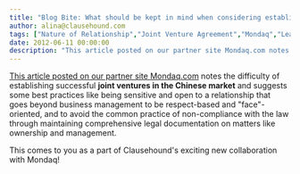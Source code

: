 ```yaml
---
title: "Blog Bite: What should be kept in mind when considering establishing a joint venture in China?"
author: alina@clausehound.com
tags: ["Nature of Relationship","Joint Venture Agreement","Mondaq","Learn","China"]
date: 2012-06-11 00:00:00
description: "This article posted on our partner site Mondaq.com notes the difficulty of establishing successful joint ventures in the Chinese market, suggests some best practices, and to avoid the common practice of non-compliance with the law through maintaining comprehensive legal documentation on matters like ownership and management."
---
```


[This article posted on our partner site Mondaq.com](http://www.mondaq.com/china/x/181128/Corporate+Company+Law/Joint+Ventures+in+China+What+Every+CEO+Should+Know) notes the difficulty of establishing successful **joint ventures in the Chinese market** and suggests some best practices like being sensitive and open to a relationship that goes beyond business management to be respect-based and "face"-oriented, and to avoid the common practice of non-compliance with the law through maintaining comprehensive legal documentation on matters like ownership and management.

This comes to you as a part of Clausehound's exciting new collaboration with Mondaq!
